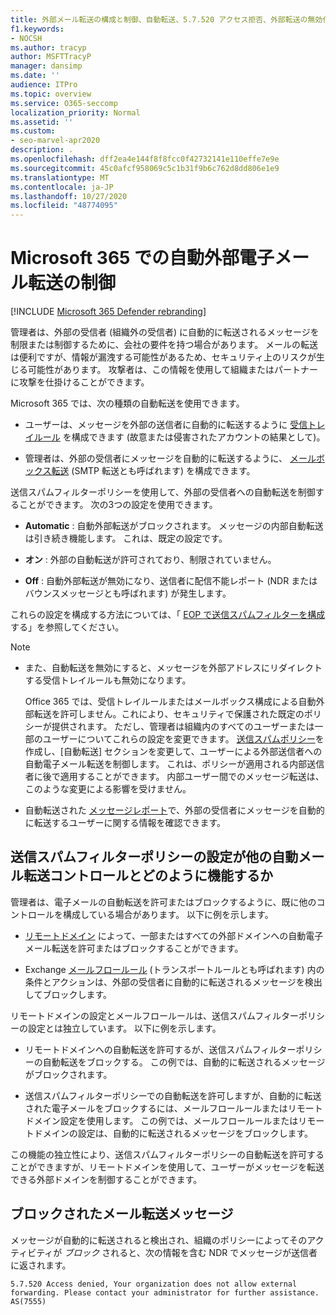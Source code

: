 ```yaml
---
title: 外部メール転送の構成と制御、自動転送、5.7.520 アクセス拒否、外部転送の無効化、管理者が外部転送を無効にした、送信スパム対策ポリシー
f1.keywords:
- NOCSH
ms.author: tracyp
author: MSFTTracyP
manager: dansimp
ms.date: ''
audience: ITPro
ms.topic: overview
ms.service: O365-seccomp
localization_priority: Normal
ms.assetid: ''
ms.custom:
- seo-marvel-apr2020
description: .
ms.openlocfilehash: dff2ea4e144f8f8fcc0f42732141e110effe7e9e
ms.sourcegitcommit: 45c0afcf958069c5c1b31f9b6c762d8dd806e1e9
ms.translationtype: MT
ms.contentlocale: ja-JP
ms.lasthandoff: 10/27/2020
ms.locfileid: "48774095"
---
```

# <a name="control-automatic-external-email-forwarding-in-microsoft-365"></a>Microsoft 365 での自動外部電子メール転送の制御

[!INCLUDE [Microsoft 365 Defender rebranding](../includes/microsoft-defender-for-office.md)]

管理者は、外部の受信者 (組織外の受信者) に自動的に転送されるメッセージを制限または制御するために、会社の要件を持つ場合があります。 メールの転送は便利ですが、情報が漏洩する可能性があるため、セキュリティ上のリスクが生じる可能性があります。 攻撃者は、この情報を使用して組織またはパートナーに攻撃を仕掛けることができます。

Microsoft 365 では、次の種類の自動転送を使用できます。

- ユーザーは、メッセージを外部の送信者に自動的に転送するように [受信トレイルール](https://support.microsoft.com/office/c24f5dea-9465-4df4-ad17-a50704d66c59) を構成できます (故意または侵害されたアカウントの結果として)。

- 管理者は、外部の受信者にメッセージを自動的に転送するように、 [メールボックス転送](https://docs.microsoft.com/exchange/recipients-in-exchange-online/manage-user-mailboxes/configure-email-forwarding) (SMTP 転送とも呼ばれます) を構成できます。

送信スパムフィルターポリシーを使用して、外部の受信者への自動転送を制御することができます。 次の3つの設定を使用できます。

- **Automatic** : 自動外部転送がブロックされます。 メッセージの内部自動転送は引き続き機能します。 これは、既定の設定です。

- **オン** : 外部の自動転送が許可されており、制限されていません。

- **Off** : 自動外部転送が無効になり、送信者に配信不能レポート (NDR またはバウンスメッセージとも呼ばれます) が発生します。

これらの設定を構成する方法については、「 [EOP で送信スパムフィルターを構成](configure-the-outbound-spam-policy.md)する」を参照してください。

> [!NOTE]
> 
> - また、自動転送を無効にすると、メッセージを外部アドレスにリダイレクトする受信トレイルールも無効になります。
> 
>   Office 365 では、受信トレイルールまたはメールボックス構成による自動外部転送を許可しません。これにより、セキュリティで保護された既定のポリシーが提供されます。 ただし、管理者は組織内のすべてのユーザーまたは一部のユーザーについてこれらの設定を変更できます。 [送信スパムポリシー](https://docs.microsoft.com/microsoft-365/security/office-365-security/configure-the-outbound-spam-policy?view=o365-worldwide&preserve-view=true#use-the-security--compliance-center-to-create-outbound-spam-policies)を作成し、[自動転送] セクションを変更して、ユーザーによる外部送信者への自動電子メール転送を制御します。 これは、ポリシーが適用される内部送信者に後で適用することができます。 内部ユーザー間でのメッセージ転送は、このような変更による影響を受けません。
> 
> - 自動転送された [メッセージレポート](mfi-auto-forwarded-messages-report.md)で、外部の受信者にメッセージを自動的に転送するユーザーに関する情報を確認できます。

## <a name="how-the-outbound-spam-filter-policy-settings-work-with-other-automatic-email-forwarding-controls"></a>送信スパムフィルターポリシーの設定が他の自動メール転送コントロールとどのように機能するか

管理者は、電子メールの自動転送を許可またはブロックするように、既に他のコントロールを構成している場合があります。 以下に例を示します。

- [リモートドメイン](https://docs.microsoft.com/exchange/mail-flow-best-practices/remote-domains/remote-domains) によって、一部またはすべての外部ドメインへの自動電子メール転送を許可またはブロックすることができます。

- Exchange [メールフロールール](https://docs.microsoft.com/exchange/security-and-compliance/mail-flow-rules/mail-flow-rules) (トランスポートルールとも呼ばれます) 内の条件とアクションは、外部の受信者に自動的に転送されるメッセージを検出してブロックします。

リモートドメインの設定とメールフロールールは、送信スパムフィルターポリシーの設定とは独立しています。 以下に例を示します。

- リモートドメインへの自動転送を許可するが、送信スパムフィルターポリシーの自動転送をブロックする。 この例では、自動的に転送されるメッセージがブロックされます。

- 送信スパムフィルターポリシーでの自動転送を許可しますが、自動的に転送された電子メールをブロックするには、メールフロールールまたはリモートドメイン設定を使用します。 この例では、メールフロールールまたはリモートドメインの設定は、自動的に転送されるメッセージをブロックします。

この機能の独立性により、送信スパムフィルターポリシーの自動転送を許可することができますが、リモートドメインを使用して、ユーザーがメッセージを転送できる外部ドメインを制御することができます。

## <a name="the-blocked-email-forwarding-message"></a>ブロックされたメール転送メッセージ

メッセージが自動的に転送されると検出され、組織のポリシーによってそのアクティビティが *ブロック* されると、次の情報を含む NDR でメッセージが送信者に返されます。

`5.7.520 Access denied, Your organization does not allow external forwarding. Please contact your administrator for further assistance. AS(7555)`
